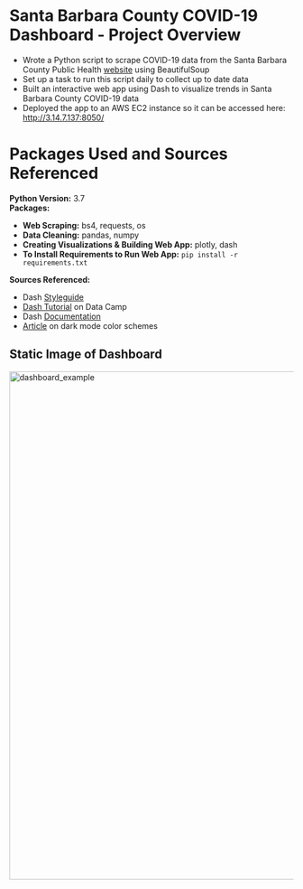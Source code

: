 # Santa Barbara County COVID-19 Dashboard - Project Overview
* Wrote a Python script to scrape COVID-19 data from the Santa Barbara County Public Health [website](https://publichealthsbc.org/status-reports/) using BeautifulSoup   
* Set up a task to run this script daily to collect up to date data
* Built an interactive web app using Dash to visualize trends in Santa Barbara County COVID-19 data
* Deployed the app to an AWS EC2 instance so it can be accessed here: http://3.14.7.137:8050/  

# Packages Used and Sources Referenced     
**Python Version:** 3.7      
**Packages:**         
* **Web Scraping:** bs4, requests, os    
* **Data Cleaning:** pandas, numpy   
* **Creating Visualizations & Building Web App:** plotly, dash   
* **To Install Requirements to Run Web App:** `pip install -r requirements.txt`

**Sources Referenced:**      
* Dash [Styleguide](https://codepen.io/chriddyp/pen/dZVMbK)     
* [Dash Tutorial](https://www.datacamp.com/community/tutorials/learn-build-dash-python?utm_source=adwords_ppc&utm_campaignid=1565261270&utm_adgroupid=67750485268&utm_device=c&utm_keyword=&utm_matchtype=b&utm_network=g&utm_adpostion=&utm_creative=295208661496&utm_targetid=aud-299261629574:dsa-429603003980&utm_loc_interest_ms=&utm_loc_physical_ms=9031645&gclid=CjwKCAjwtNf6BRAwEiwAkt6UQlSmdbDhLHLgdjL4i0Zk2yoxg0N_5PAFsVQP1uH4GTCaTbDS0i2jnBoCW6gQAvD_BwE) on Data Camp   
* Dash [Documentation](https://dash.plotly.com/)    
* [Article](https://codeburst.io/50-shades-of-dark-mode-gray-d3e9907b1194) on dark mode color schemes     

## Static Image of Dashboard
<img src="https://github.com/bryandaetz1/SB_County_COVID-19_Data/blob/master/Images/dashboard.png" alt="dashboard_example" width = "900"/>
